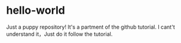 # hello-world
Just a puppy repository!
It's a partment of the github tutorial.
I cant't understand it，Just do it follow the tutorial.
